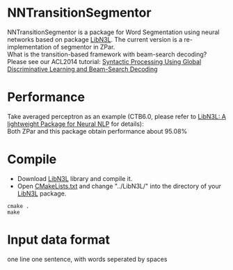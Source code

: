 NNTransitionSegmentor
======
NNTransitionSegmentor is a package for Word Segmentation using neural networks based on package [LibN3L](https://github.com/SUTDNLP/LibN3L). 
The current version is a re-implementation of segmentor in ZPar.  
What is the transition-based framework with beam-search decoding? Please see our ACL2014 tutorial: [Syntactic Processing Using Global Discriminative Learning and Beam-Search Decoding](http://ir.hit.edu.cn/~mszhang/yue&meishan&ting[T8].pdf) 

Performance
======
Take averaged perceptron as an example (CTB6.0, please refer to [LibN3L: A lightweight Package for Neural NLP](https://github.com/SUTDNLP/LibN3L/blob/master/description\(expect%20for%20lrec2016\).pdf) for details):  
Both ZPar and this package obtain performance about 95.08%

Compile
======
* Download [LibN3L](https://github.com/SUTDNLP/LibN3L) library and compile it. 
* Open [CMakeLists.txt](CMakeLists.txt) and change "../LibN3L/" into the directory of your [LibN3L](https://github.com/SUTDNLP/LibN3L) package.  

`cmake .`  
`make`  

Input data format 
======
one line one sentence, with words seperated by spaces  

